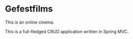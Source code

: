 # Gefestfilms
This is an online cinema.

This is a full-fledged CRUD application written in Spring MVC.
